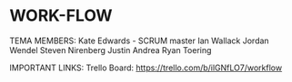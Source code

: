 # WORK-FLOW

TEMA MEMBERS:
Kate Edwards - SCRUM master
Ian Wallack
Jordan Wendel
Steven Nirenberg
Justin Andrea
Ryan Toering

IMPORTANT LINKS:
Trello Board: https://trello.com/b/ilGNfLO7/workflow
